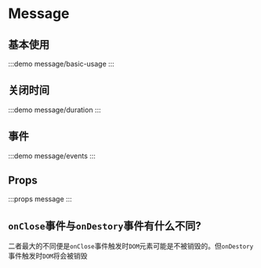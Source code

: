 # Message

## 基本使用

:::demo message/basic-usage
:::

## 关闭时间

:::demo message/duration
:::

## 事件

:::demo message/events
:::

## Props

:::props message
:::

## `onClose`事件与`onDestory`事件有什么不同?

二者最大的不同便是`onClose`事件触发时`DOM`元素可能是不被销毁的。但`onDestory`事件触发时`DOM`将会被销毁